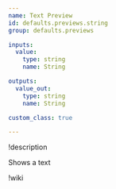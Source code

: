 ```yaml
---
name: Text Preview
id: defaults.previews.string
group: defaults.previews

inputs:
  value:
    type: string
    name: String

outputs:
  value_out:
    type: string
    name: String

custom_class: true

---
```


!description

Shows a text

!wiki

